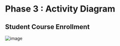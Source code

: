 # Phase 3 : Activity Diagram

## Student Course Enrollment 
![image](https://github.com/user-attachments/assets/edefca5c-0a18-462b-a698-aef4786936d0)
